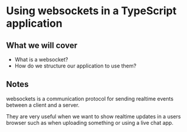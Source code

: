 # Using websockets in a TypeScript application

## What we will cover

- What is a websocket?
- How do we structure our application to use them?

## Notes

websockets is a communication protocol for sending realtime events between a client and a server.

They are very useful when we want to show realtime updates in a users browser such as when uploading something
or using a live chat app.
